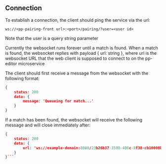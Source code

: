 ## Connection

To establish a connection, the client should ping the service via the url:

`ws://<pp-pairing-front url>:<port>/pairing/?user=<user id>`

Note that the user is a query string parameter

Currently the websocket runs forever until a match is found. When a match is found,
the websocket replies with payload { url: string }, where url is the websocket
URL that the web client is supposed to connect to on the pp-editor microservice

The client should first receive a message from the websocket with the following format:

```json
{
    status: 200
    data: {
        message: 'Queueing for match...'
    }
}
```

If a match has been found, the websocket will receive the following message and will close immediately after:

````json
{
    status: 200
    data: {
        url: 'ws://example-domain:8080/23b26b37-3590-406c-8f38-cb10008b08a2'
    }
}```
````
